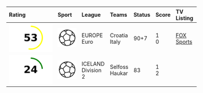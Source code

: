 | Rating                                                                                                                                 | Sport                                                                                                        | League                | Teams             | Status   | Score   | TV Listing                                              |
|:---------------------------------------------------------------------------------------------------------------------------------------|:-------------------------------------------------------------------------------------------------------------|:----------------------|:------------------|:---------|:--------|:--------------------------------------------------------|
| <img src="https://raw.githubusercontent.com/BlakeDuncan25/Donut-SVG-Ratings/bac4e4a278175106499642192132b1786a9aec38/53.svg" alt="53"> | <img src="https://raw.githubusercontent.com/BlakeDuncan25/Donut-SVG-Ratings/master/soccer.png" alt="Soccer"> | EUROPE<br>Euro        | Croatia<br>Italy  | 90+7     | 1<br>0  | <a href="https://www.foxsports.com/live">FOX Sports</a> |
| <img src="https://raw.githubusercontent.com/BlakeDuncan25/Donut-SVG-Ratings/bac4e4a278175106499642192132b1786a9aec38/24.svg" alt="24"> | <img src="https://raw.githubusercontent.com/BlakeDuncan25/Donut-SVG-Ratings/master/soccer.png" alt="Soccer"> | ICELAND<br>Division 2 | Selfoss<br>Haukar | 83       | 1<br>2  | <a href="#N/A"></a>                                     |